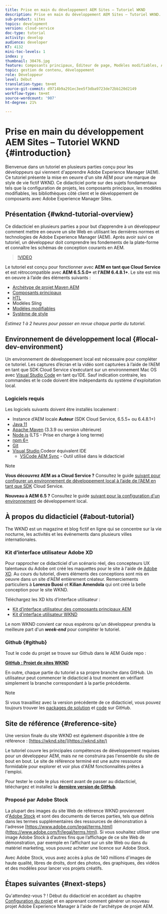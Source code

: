 ```yaml
---
title: Prise en main du développement AEM Sites – Tutoriel WKND
description: Prise en main du développement AEM Sites – Tutoriel WKND. Le tutoriel WKND est un tutoriel en plusieurs parties conçu pour les développeurs qui viennent de découvrir Adobe Experience Manager. Le tutoriel passe en revue la mise en oeuvre d'un site AEM pour une marque de style de vie fictif, le WKND. Ce didacticiel porte sur des sujets fondamentaux tels que la configuration de projet, les archétypes d’expert, les composants principaux, les modèles modifiables, les bibliothèques clientes et le développement de composants.
sub-product: sites
topics: development
version: cloud-service
doc-type: tutorial
activity: develop
audience: developer
KT: 4132
mini-toc-levels: 1
index: y
thumbnail: 30476.jpg
feature: Composants principaux, Éditeur de page, Modèles modifiables, Archétype de projet AEM
topic: gestion de contenu, développement
role: Développeur
level: Début
translation-type: tm+mt
source-git-commit: d9714b9a291ec3ee5f3dba9723de72bb120d2149
workflow-type: tm+mt
source-wordcount: '907'
ht-degree: 21%

---
```



# Prise en main du développement AEM Sites – Tutoriel WKND {#introduction}

Bienvenue dans un tutoriel en plusieurs parties conçu pour les développeurs qui viennent d&#39;apprendre Adobe Experience Manager (AEM). Ce tutoriel présente la mise en oeuvre d&#39;un site AEM pour une marque de style de vie fictif WKND. Ce didacticiel porte sur des sujets fondamentaux tels que la configuration de projets, les composants principaux, les modèles modifiables, les bibliothèques côté client et le développement de composants avec Adobe Experience Manager Sites.

## Présentation {#wknd-tutorial-overview}

Ce didacticiel en plusieurs parties a pour but d’apprendre à un développeur comment mettre en oeuvre un site Web en utilisant les dernières normes et technologies de Adobe Experience Manager (AEM). Après avoir suivi ce tutoriel, un développeur doit comprendre les fondements de la plate-forme et connaître les schémas de conception courants en AEM.

>[!VIDEO](https://video.tv.adobe.com/v/30476?quality=12&learn=on)

Le tutoriel est conçu pour fonctionner avec **AEM en tant que Cloud Service** et est rétrocompatible avec **AEM 6.5.5.0+** et **l&#39;AEM 6.4.8.1+**. Le site est mis en oeuvre à l’aide des éléments suivants :

* [Archétype de projet Maven AEM](https://docs.adobe.com/content/help/fr-FR/experience-manager-core-components/using/developing/archetype/overview.html)
* [Composants principaux](https://docs.adobe.com/content/help/fr-FR/experience-manager-core-components/using/introduction.html)
* [HTL](https://docs.adobe.com/content/help/fr-FR/experience-manager-htl/using/getting-started/getting-started.html)
* Modèles Sling
* [Modèles modifiables](https://docs.adobe.com/content/help/en/experience-manager-learn/sites/page-authoring/template-editor-feature-video-use.html)
* [Système de style](https://docs.adobe.com/content/help/fr-FR/experience-manager-learn/sites/page-authoring/style-system-feature-video-use.html)

*Estimez 1 à 2 heures pour passer en revue chaque partie du tutoriel.*

## Environnement de développement local {#local-dev-environment}

Un environnement de développement local est nécessaire pour compléter ce tutoriel. Les captures d’écran et la vidéo sont capturées à l’aide de l’AEM en tant que SDK Cloud Service s’exécutant sur un environnement Mac OS avec [Visual Studio Code](https://code.visualstudio.com/) en tant qu’IDE. Sauf indication contraire, les commandes et le code doivent être indépendants du système d&#39;exploitation local.

### Logiciels requis

Les logiciels suivants doivent être installés localement :

* Instance d’AEM locale **Auteur** (SDK Cloud Service, 6.5.5+ ou 6.4.8.1+)
* [Java 11](https://downloads.experiencecloud.adobe.com/content/software-distribution/en/general.html)
* [Apache Maven](https://maven.apache.org/) (3.3.9 ou version ultérieure)
* [Node.js](https://nodejs.org/en/) (LTS - Prise en charge à long terme)
* [npm 6+](https://www.npmjs.com/)
* [Git](https://git-scm.com/)
* [Visual Studio ](https://code.visualstudio.com/) Codeor équivalent IDE
   * [VSCode AEM Sync](https://marketplace.visualstudio.com/items?itemName=yamato-ltd.vscode-aem-sync) - Outil utilisé dans le didacticiel

>[!NOTE]
>
> **Vous découvrez AEM as a Cloud Service ?** Consultez le guide  [suivant pour configurer un environnement de développement local à l’aide de l’AEM en tant que SDK](https://docs.adobe.com/content/help/fr-FR/experience-manager-learn/cloud-service/local-development-environment-set-up/overview.html) Cloud Service.
>
> **Nouveau à AEM 6.5 ?** Consultez le guide  [suivant pour la configuration d&#39;un environnement](https://docs.adobe.com/content/help/fr-FR/experience-manager-learn/foundation/development/set-up-a-local-aem-development-environment.html) de développement local.

## À propos du didacticiel {#about-tutorial}

The WKND est un magazine et blog fictif en ligne qui se concentre sur la vie nocturne, les activités et les événements dans plusieurs villes internationales.

### Kit d’interface utilisateur Adobe XD

Pour rapprocher ce didacticiel d&#39;un scénario réel, des concepteurs UX talentueux du Adobe ont créé les maquettes pour le site à l&#39;aide de [Adobe XD](https://www.adobe.com/products/xd.html). Au cours du tutoriel, divers éléments des conceptions sont mis en oeuvre dans un site d&#39;AEM entièrement créateur. Remerciements particuliers à **Lorenzo Buosi** et **Kilian Amendola** qui ont créé la belle conception pour le site WKND.

Téléchargez les XD kits d’interface utilisateur :

* [Kit d’interface utilisateur des composants principaux AEM](assets/overview/AEM-CoreComponents-UI-Kit.xd)
* [Kit d’interface utilisateur WKND](https://github.com/adobe/aem-guides-wknd/releases/download/aem-guides-wknd-0.0.2/AEM_UI-kit-WKND.xd)

Le nom WKND convient car nous espérons qu&#39;un développeur prendra la meilleure part d&#39;un ***week-end*** pour compléter le tutoriel.

### Github {#github}

Tout le code du projet se trouve sur Github dans le AEM Guide repo :

**[GitHub : Projet de sites WKND](https://github.com/adobe/aem-guides-wknd)**

En outre, chaque partie du tutoriel a sa propre branche dans GitHub. Un utilisateur peut commencer le didacticiel à tout moment en vérifiant simplement la branche correspondant à la partie précédente.

>[!NOTE]
>
> Si vous travailliez avec la version précédente de ce didacticiel, vous pouvez toujours trouver les [packages de solution](https://github.com/adobe/aem-guides-wknd/releases/tag/archetype-18.1) et [code](https://github.com/adobe/aem-guides-wknd/tree/archetype-18.1) sur GitHub.

## Site de référence {#reference-site}

Une version finale du site WKND est également disponible à titre de référence : [https://wknd.site/](https://wknd.site/)

Le tutoriel couvre les principales compétences de développement requises pour un développeur AEM, mais *ne* ne construira pas l&#39;ensemble du site de bout en bout. Le site de référence terminé est une autre ressource formidable pour explorer et voir plus d&#39;AEM fonctionnalités prêtes à l&#39;emploi.

Pour tester le code le plus récent avant de passer au didacticiel, téléchargez et installez la **[dernière version de GitHub](https://github.com/adobe/aem-guides-wknd/releases/latest)**.

### Proposé par Adobe Stock

La plupart des images du site Web de référence WKND proviennent d&#39;[Adobe Stock](https://stock.adobe.com/) et sont des documents de tierces parties, tels que définis dans les termes supplémentaires des ressources de démonstration à l&#39;adresse [https://www.adobe.com/legal/terms.html](https://www.adobe.com/fr/legal/terms.html). Si vous souhaitez utiliser une image Adobe Stock à d’autres fins que l’affichage de ce site Web de démonstration, par exemple en l’affichant sur un site Web ou dans du matériel marketing, vous pouvez acheter une licence sur Adobe Stock.

Avec Adobe Stock, vous avez accès à plus de 140 millions d&#39;images de haute qualité, libres de droits, dont des photos, des graphiques, des vidéos et des modèles pour lancer vos projets créatifs.

## Étapes suivantes {#next-steps}

Qu&#39;attendez-vous ? ! Début du didacticiel en accédant au chapitre [Configuration du projet](project-setup.md) et en apprenant comment générer un nouveau projet Adobe Experience Manager à l&#39;aide de l&#39;archétype de projet AEM.
